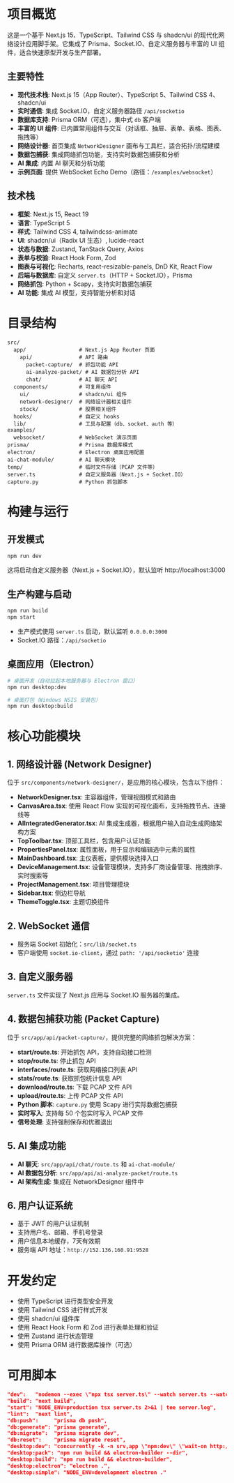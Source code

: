# 项目概览

这是一个基于 Next.js 15、TypeScript、Tailwind CSS 与 shadcn/ui 的现代化网络设计应用脚手架。它集成了 Prisma、Socket.IO、自定义服务器与丰富的 UI 组件，适合快速原型开发与生产部署。

## 主要特性
- **现代技术栈**: Next.js 15（App Router）、TypeScript 5、Tailwind CSS 4、shadcn/ui
- **实时通信**: 集成 Socket.IO，自定义服务器路径 `/api/socketio`
- **数据库支持**: Prisma ORM（可选），集中式 `db` 客户端
- **丰富的 UI 组件**: 已内置常用组件与交互（对话框、抽屉、表单、表格、图表、拖拽等）
- **网络设计器**: 首页集成 `NetworkDesigner` 画布与工具栏，适合拓扑/流程建模
- **数据包捕获**: 集成网络抓包功能，支持实时数据包捕获和分析
- **AI 集成**: 内置 AI 聊天和分析功能
- **示例页面**: 提供 WebSocket Echo Demo（路径：`/examples/websocket`）

## 技术栈
- **框架**: Next.js 15, React 19
- **语言**: TypeScript 5
- **样式**: Tailwind CSS 4, tailwindcss-animate
- **UI**: shadcn/ui（Radix UI 生态）, lucide-react
- **状态与数据**: Zustand, TanStack Query, Axios
- **表单与校验**: React Hook Form, Zod
- **图表与可视化**: Recharts, react-resizable-panels, DnD Kit, React Flow
- **后端与数据库**: 自定义 `server.ts`（HTTP + Socket.IO），Prisma
- **网络抓包**: Python + Scapy，支持实时数据包捕获
- **AI 功能**: 集成 AI 模型，支持智能分析和对话

# 目录结构

```
src/
  app/                 # Next.js App Router 页面
    api/               # API 路由
      packet-capture/  # 抓包功能 API
      ai-analyze-packet/ # AI 数据包分析 API
      chat/            # AI 聊天 API
  components/          # 可复用组件
    ui/                # shadcn/ui 组件
    network-designer/  # 网络设计器相关组件
    stock/             # 股票相关组件
  hooks/               # 自定义 hooks
  lib/                 # 工具与配置（db、socket、auth 等）
examples/
  websocket/           # WebSocket 演示页面
prisma/                # Prisma 数据库模式
electron/              # Electron 桌面应用配置
ai-chat-module/        # AI 聊天模块
temp/                  # 临时文件存储（PCAP 文件等）
server.ts              # 自定义服务器（Next.js + Socket.IO）
capture.py             # Python 抓包脚本
```

# 构建与运行

## 开发模式
```bash
npm run dev
```
这将启动自定义服务器（Next.js + Socket.IO），默认监听 http://localhost:3000

## 生产构建与启动
```bash
npm run build
npm start
```
- 生产模式使用 `server.ts` 启动，默认监听 `0.0.0.0:3000`
- Socket.IO 路径：`/api/socketio`

## 桌面应用（Electron）
```bash
# 桌面开发（自动拉起本地服务器与 Electron 窗口）
npm run desktop:dev

# 桌面打包（Windows NSIS 安装包）
npm run desktop:build
```

# 核心功能模块

## 1. 网络设计器 (Network Designer)
位于 `src/components/network-designer/`，是应用的核心模块，包含以下组件：

- **NetworkDesigner.tsx**: 主容器组件，管理视图模式和路由
- **CanvasArea.tsx**: 使用 React Flow 实现的可视化画布，支持拖拽节点、连接线等
- **AIIntegratedGenerator.tsx**: AI 集成生成器，根据用户输入自动生成网络架构方案
- **TopToolbar.tsx**: 顶部工具栏，包含用户认证功能
- **PropertiesPanel.tsx**: 属性面板，用于显示和编辑选中元素的属性
- **MainDashboard.tsx**: 主仪表板，提供模块选择入口
- **DeviceManagement.tsx**: 设备管理模块，支持多厂商设备管理、拖拽排序、实时搜索等
- **ProjectManagement.tsx**: 项目管理模块
- **Sidebar.tsx**: 侧边栏导航
- **ThemeToggle.tsx**: 主题切换组件

## 2. WebSocket 通信
- 服务端 Socket 初始化：`src/lib/socket.ts`
- 客户端使用 `socket.io-client`，通过 `path: '/api/socketio'` 连接

## 3. 自定义服务器
`server.ts` 文件实现了 Next.js 应用与 Socket.IO 服务器的集成。

## 4. 数据包捕获功能 (Packet Capture)
位于 `src/app/api/packet-capture/`，提供完整的网络抓包解决方案：

- **start/route.ts**: 开始抓包 API，支持自动接口检测
- **stop/route.ts**: 停止抓包 API
- **interfaces/route.ts**: 获取网络接口列表 API
- **stats/route.ts**: 获取抓包统计信息 API
- **download/route.ts**: 下载 PCAP 文件 API
- **upload/route.ts**: 上传 PCAP 文件 API
- **Python 脚本**: `capture.py` 使用 Scapy 进行实际数据包捕获
- **实时写入**: 支持每 50 个包实时写入 PCAP 文件
- **信号处理**: 支持强制保存和优雅退出

## 5. AI 集成功能
- **AI 聊天**: `src/app/api/chat/route.ts` 和 `ai-chat-module/`
- **AI 数据包分析**: `src/app/api/ai-analyze-packet/route.ts`
- **AI 架构生成**: 集成在 NetworkDesigner 组件中

## 6. 用户认证系统
- 基于 JWT 的用户认证机制
- 支持用户名、邮箱、手机号登录
- 用户信息本地缓存，7天有效期
- 服务端 API 地址：`http://152.136.160.91:9528`

# 开发约定

- 使用 TypeScript 进行类型安全开发
- 使用 Tailwind CSS 进行样式开发
- 使用 shadcn/ui 组件库
- 使用 React Hook Form 和 Zod 进行表单处理和验证
- 使用 Zustand 进行状态管理
- 使用 Prisma ORM 进行数据库操作（可选）

# 可用脚本

```json
"dev":   "nodemon --exec \"npx tsx server.ts\" --watch server.ts --watch src --ext ts,tsx,js,jsx 2>&1 | tee dev.log",
"build": "next build",
"start": "NODE_ENV=production tsx server.ts 2>&1 | tee server.log",
"lint":  "next lint",
"db:push":     "prisma db push",
"db:generate": "prisma generate",
"db:migrate":  "prisma migrate dev",
"db:reset":    "prisma migrate reset",
"desktop:dev": "concurrently -k -n srv,app \"npm:dev\" \"wait-on http://127.0.0.1:3005 && set NODE_ENV=development && electron .\"",
"desktop:pack": "npm run build && electron-builder --dir",
"desktop:build": "npm run build && electron-builder",
"desktop:electron": "electron .",
"desktop:simple": "NODE_ENV=development electron ."
```